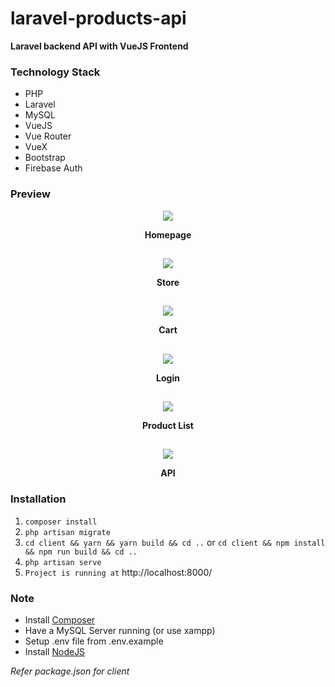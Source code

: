 # laravel-products-api
**Laravel backend API with VueJS Frontend**
### Technology Stack
* PHP
* Laravel
* MySQL
* VueJS
* Vue Router
* VueX
* Bootstrap
* Firebase Auth

### Preview
<p align="center">
    <img src="https://raw.githubusercontent.com/frozen4code/laravel-products-api/master/examples/homepage.png"/>
</p>
<p align="center">
    <strong>Homepage</strong>
</p>

##
<p align="center">
    <img src="https://raw.githubusercontent.com/frozen4code/laravel-products-api/master/examples/store.png"/>
</p>
<p align="center">
    <strong>Store</strong>
</p>

##
<p align="center">
    <img src="https://raw.githubusercontent.com/frozen4code/laravel-products-api/master/examples/cart.gif"/>
</p>
<p align="center">
    <strong>Cart</strong>
</p>

##
<p align="center">
    <img src="https://raw.githubusercontent.com/frozen4code/laravel-products-api/master/examples/login.gif"/>
</p>
<p align="center">
    <strong>Login</strong>
</p>

##
<p align="center">
    <img src="https://github.com/frozen4code/laravel-products-api/blob/master/examples/products_list.gif?raw=true"/>
</p>
<p align="center">
    <strong>Product List</strong>
</p>

##
<p align="center">
    <img src="https://github.com/frozen4code/laravel-products-api/blob/master/examples/products_api.png?raw=true"/>
</p>
<p align="center">
    <strong>API</strong>
</p>


### Installation
1. `composer install`
2. `php artisan migrate`
3. `cd client && yarn && yarn build && cd ..` or `cd client && npm install && npm run build && cd ..`
4. `php artisan serve`
5. `Project is running at` http://localhost:8000/

### Note
* Install [Composer](https://getcomposer.org/)
* Have a MySQL Server running (or use xampp)
* Setup .env file from .env.example
* Install [NodeJS](https://nodejs.org/)

*Refer package.json for client*
